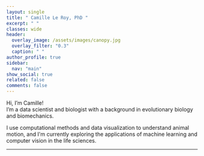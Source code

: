 ```yaml
---
layout: single
title: " Camille Le Roy, PhD "
excerpt: " "
classes: wide
header:
  overlay_image: /assets/images/canopy.jpg
  overlay_filter: "0.3"
  caption: " "
author_profile: true
sidebar:
  nav: "main"
show_social: true
related: false
comments: false
---
```


Hi, I’m Camille!  
I’m a data scientist and biologist with a background in evolutionary biology and biomechanics.

I use computational methods and data visualization to understand animal motion, and I'm currently exploring the applications of machine learning and computer vision in the life sciences.

---
